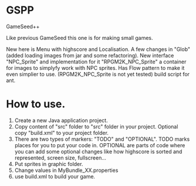 # GSPP
GameSeed++

Like previous GameSeed this one is for making small games.

New here is Menu with highscore and Localisation.
A few changes in "Glob" (added loading images from jar and some refactoring).
New interface "NPC_Sprite" and implementation for it "RPGM2K_NPC_Sprite" a container for images to simplyfy work with NPC sprites. Has Flow pattern to make it even simplier to use. (RPGM2K_NPC_Sprite is not yet tested)
build script for ant.

# How to use.
1. Create a new Java application project.
2. Copy content of "src" folder to "src" folder in your project. Optional copy "build.xml" to your project folder.
3. There are two types of markers: "TODO" and "OPTIONAL". TODO marks places for you to put your code in. OPTIONAL are parts of code where you can add some optional changes like how highscore is sorted and represented, screen size, fullscreen...
4. Put sprites in graphic folder.
5. Change values in MyBundle_XX.properties
6. use build.xml to build your game.
